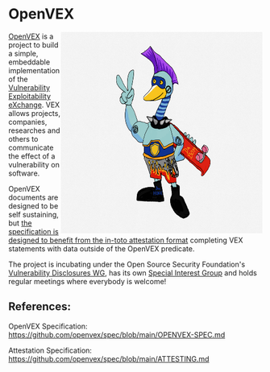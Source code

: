 # OpenVEX

<img align="right" src="https://github.com/ossf/OpenVEX/blob/main/OSSF-VEX.png" width="400" height="400">

[OpenVEX](https://github.com/openvex) is a project to build a simple, embeddable
implementation of the
[Vulnerability Exploitability eXchange](https://www.cisa.gov/resources-tools/resources/minimum-requirements-vulnerability-exploitability-exchange-vex). VEX allows
projects, companies, researches and others to communicate the effect of a
vulnerability on software.

OpenVEX documents are designed to be self sustaining, but
[the specification is designed to benefit from the in-toto attestation format](https://github.com/openvex/spec/blob/main/ATTESTING.md) completing VEX statements with data
outside of the OpenVEX predicate.

The project is incubating under the Open Source Security Foundation's 
[Vulnerability Disclosures WG](https://github.com/ossf/wg-vulnerability-disclosures),
has its own [Special Interest Group](https://github.com/ossf/OpenVEX) and holds
regular meetings where everybody is welcome! 

## References:

OpenVEX Specification: https://github.com/openvex/spec/blob/main/OPENVEX-SPEC.md

Attestation Specification: https://github.com/openvex/spec/blob/main/ATTESTING.md
